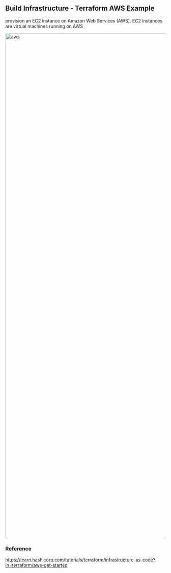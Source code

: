 ## Build Infrastructure - Terraform AWS Example
provision an EC2 instance on Amazon Web Services (AWS). EC2 instances are virtual machines running on AWS

<img width="1580" alt="aws" src="https://user-images.githubusercontent.com/33342822/150630891-c2436b11-8879-4329-b405-08035023dac5.png">

### Reference
https://learn.hashicorp.com/tutorials/terraform/infrastructure-as-code?in=terraform/aws-get-started
